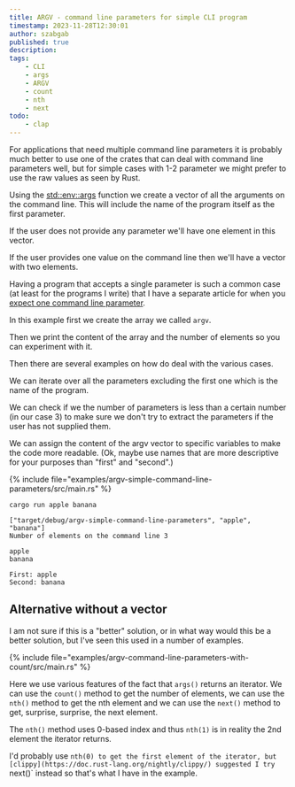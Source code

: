```yaml
---
title: ARGV - command line parameters for simple CLI program
timestamp: 2023-11-28T12:30:01
author: szabgab
published: true
description:
tags:
    - CLI
    - args
    - ARGV
    - count
    - nth
    - next
todo:
    - clap
---
```


For applications that need multiple command line parameters it is probably much better to use one of the crates
that can deal with command line parameters well, but for simple cases with 1-2 parameter we might prefer to use
the raw values as seen by Rust.

Using the [std::env::args](https://doc.rust-lang.org/std/env/fn.args.html) function we create a vector of all
the arguments on the command line. This will include the name of the program itself as the first parameter.

If the user does not provide any parameter we'll have one element in this vector.

If the user provides one value on the command line then we'll have a vector with two elements.

Having a program that accepts a single parameter is such a common case (at least for the programs I write)
that I have a separate article for when you [expect one command line parameter](/expect-one-command-line-parameter).

In this example first we create the array we called `argv`.

Then we print the content of the array and the number of elements so you can experiment with it.

Then there are several examples on how do deal with the various cases.

We can iterate over all the parameters excluding the first one which is the name of the program.

We can check if we the number of parameters is less than a certain number (in our case 3)
to make sure we don't try to extract the parameters if the user has not supplied them.

We can assign the content of the argv vector to specific variables to make the code more readable.
(Ok, maybe use names that are more descriptive for your purposes than "first" and "second".)


{% include file="examples/argv-simple-command-line-parameters/src/main.rs" %}

```
cargo run apple banana

["target/debug/argv-simple-command-line-parameters", "apple", "banana"]
Number of elements on the command line 3

apple
banana

First: apple
Second: banana
```

## Alternative without a vector

I am not sure if this is a "better" solution, or in what way would this be a better solution,
but I've seen this used in a number of examples.


{% include file="examples/argv-command-line-parameters-with-count/src/main.rs" %}

Here we use various features of the fact that `args()` returns an iterator.
We can use the `count()` method to get the number of elements,
we can use the `nth()` method to get the nth element and we can use
the `next()` method to get, surprise, surprise, the next element.

The `nth()` method uses 0-based index and thus `nth(1)` is in reality the 2nd element the iterator returns.

I'd probably use `nth(0) to get the first element of the iterator, but [clippy](https://doc.rust-lang.org/nightly/clippy/)
suggested I try `next()` instead so that's what I have in the example.

